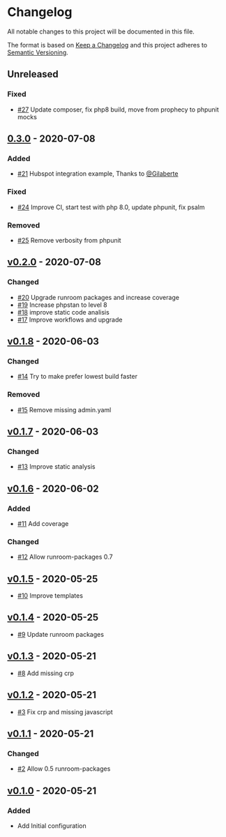 # Changelog

All notable changes to this project will be documented in this file.

The format is based on [Keep a Changelog](http://keepachangelog.com/en/1.0.0/)
and this project adheres to [Semantic Versioning](http://semver.org/spec/v2.0.0.html).

<!-- changelog-linker -->

## Unreleased

### Fixed

- [#27] Update composer, fix php8 build, move from prophecy to phpunit mocks

## [0.3.0] - 2020-07-08

### Added

- [#21] Hubspot integration example, Thanks to [@Gilaberte]

### Fixed

- [#24] Improve CI, start test with php 8.0, update phpunit, fix psalm

### Removed

- [#25] Remove verbosity from phpunit

## [v0.2.0] - 2020-07-08

### Changed

- [#20] Upgrade runroom packages and increase coverage
- [#19] Increase phpstan to level 8
- [#18] improve static code analisis
- [#17] Improve workflows and upgrade

## [v0.1.8] - 2020-06-03

### Changed

- [#14] Try to make prefer lowest build faster

### Removed

- [#15] Remove missing admin.yaml

## [v0.1.7] - 2020-06-03

### Changed

- [#13] Improve static analysis

## [v0.1.6] - 2020-06-02

### Added

- [#11] Add coverage

### Changed

- [#12] Allow runroom-packages 0.7

## [v0.1.5] - 2020-05-25

- [#10] Improve templates

## [v0.1.4] - 2020-05-25

- [#9] Update runroom packages

## [v0.1.3] - 2020-05-21

- [#8] Add missing crp

## [v0.1.2] - 2020-05-21

- [#3] Fix crp and missing javascript

## [v0.1.1] - 2020-05-21

### Changed

- [#2] Allow 0.5 runroom-packages

## [v0.1.0] - 2020-05-21

### Added

- Add Initial configuration

[v0.1.0]: https://github.com/Runroom/SamplesBundle/compare/0.1.0...v0.1.0
[#2]: https://github.com/Runroom/SamplesBundle/pull/2
[#3]: https://github.com/Runroom/SamplesBundle/pull/3
[v0.1.1]: https://github.com/Runroom/SamplesBundle/compare/v0.1.0...v0.1.1
[#8]: https://github.com/Runroom/SamplesBundle/pull/8
[v0.1.2]: https://github.com/Runroom/SamplesBundle/compare/v0.1.1...v0.1.2
[#9]: https://github.com/Runroom/SamplesBundle/pull/9
[v0.1.4]: https://github.com/Runroom/SamplesBundle/compare/v0.1.3...v0.1.4
[v0.1.3]: https://github.com/Runroom/SamplesBundle/compare/v0.1.2...v0.1.3
[#10]: https://github.com/Runroom/SamplesBundle/pull/10
[v0.1.5]: https://github.com/Runroom/SamplesBundle/compare/v0.1.4...v0.1.5
[#12]: https://github.com/Runroom/SamplesBundle/pull/12
[#11]: https://github.com/Runroom/SamplesBundle/pull/11
[v0.1.6]: https://github.com/Runroom/SamplesBundle/compare/v0.1.5...v0.1.6
[#13]: https://github.com/Runroom/SamplesBundle/pull/13
[v0.1.7]: https://github.com/Runroom/SamplesBundle/compare/v0.1.6...v0.1.7
[#15]: https://github.com/Runroom/SamplesBundle/pull/15
[#14]: https://github.com/Runroom/SamplesBundle/pull/14
[v0.1.8]: https://github.com/Runroom/SamplesBundle/compare/v0.1.7...v0.1.8
[#20]: https://github.com/Runroom/RunroomSamplesBundle/pull/20
[#19]: https://github.com/Runroom/RunroomSamplesBundle/pull/19
[#18]: https://github.com/Runroom/RunroomSamplesBundle/pull/18
[#17]: https://github.com/Runroom/RunroomSamplesBundle/pull/17
[v0.2.0]: https://github.com/Runroom/SamplesBundle/compare/v0.1.8...v0.2.0
[#25]: https://github.com/Runroom/RunroomSamplesBundle/pull/25
[#24]: https://github.com/Runroom/RunroomSamplesBundle/pull/24
[#21]: https://github.com/Runroom/RunroomSamplesBundle/pull/21
[@Gilaberte]: https://github.com/Gilaberte
[0.3.0]: https://github.com/Runroom/SamplesBundle/compare/v0.2.0...0.3.0
[#27]: https://github.com/Runroom/RunroomSamplesBundle/pull/27
